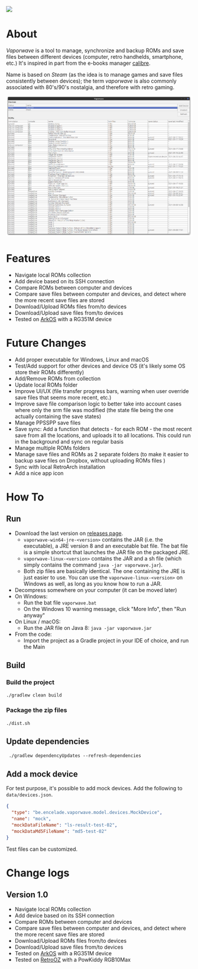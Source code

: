 <a href="https://paypal.me/benckx/2">
<img src="https://img.shields.io/badge/Donate-PayPal-green.svg"/>
</a>

# About

*Vaporwave* is a tool to manage, synchronize and backup ROMs and save files between different devices (computer, retro
handhelds, smartphone, etc.) It's inspired in part from the e-books
manager [calibre](https://github.com/kovidgoyal/calibre).

Name is based on _Steam_ (as the idea is to manage games and save files consistently between devices); the term
*vaporwave* is also commonly associated with 80's/90's nostalgia, and therefore with retro gaming.

![](img/ui1.png)

# Features

- Navigate local ROMs collection
- Add device based on its SSH connection
- Compare ROMs between computer and devices
- Compare save files between computer and devices, and detect where the more recent save files are stored
- Download/Upload ROMs files from/to devices
- Download/Upload save files from/to devices
- Tested on [ArkOS](https://github.com/christianhaitian/arkos/wiki) with a RG351M device

# Future Changes

- Add proper executable for Windows, Linux and macOS
- Test/Add support for other devices and device OS (it's likely some OS store their ROMs differently)
- Add/Remove ROMs from collection
- Update local ROMs folder
- Improve UI/UX (file transfer progress bars, warning when user override save files that seems more recent, etc.)
- Improve save file comparison logic to better take into account cases where only the srm file was modified (the state
  file being the one actually containing the save states)
- Manage PPSSPP save files
- Save sync: Add a function that detects - for each ROM - the most recent save from all the locations, and uploads it to
  all locations. This could run in the background and sync on regular basis
- Manage multiple ROMs folders
- Manage save files and ROMs as 2 separate folders (to make it easier to backup save files on Dropbox, without uploading
  ROMs files )
- Sync with local RetroArch installation
- Add a nice app icon

# How To

## Run

* Download the last version on [releases page](https://github.com/benckx/vaporwave/releases).
    * `vaporwave-win64-jre-<version>` contains the JAR (i.e. the executable), a JRE version 8 and an executable bat
      file. The bat file is a simple shortcut that launches the JAR file on the packaged JRE.
    * `vaporwave-linux-<version>` contains the JAR and a sh file (which simply contains the
      command `java -jar vaporwave.jar`).
    * Both zip files are basically identical. The one containing the JRE is just easier to use. You can use
      the `vaporwave-linux-<version>` on Windows as well, as long as you know how to run a JAR.
* Decompress somewhere on your computer (it can be moved later)
* On Windows:
    * Run the bat file `vaporwave.bat`
    * On the Windows 10 warning message, click "More Info", then "Run anyway"
* On Linux / macOS:
    * Run the JAR file on Java 8: `java -jar vaporwave.jar`
* From the code:
    * Import the project as a Gradle project in your IDE of choice, and run the Main

## Build

### Build the project

```
./gradlew clean build
```

### Package the zip files

```
./dist.sh
```

## Update dependencies

```
 ./gradlew dependencyUpdates --refresh-dependencies
```

## Add a mock device

For test purpose, it's possible to add mock devices. Add the following to `data/devices.json`.

```json
{
  "type": "be.encelade.vaporwave.model.devices.MockDevice",
  "name": "mock",
  "mockDataFileName": "ls-result-test-02",
  "mockDataMd5FileName": "md5-test-02"
}
```

Test files can be customized.

# Change logs

## Version 1.0

- Navigate local ROMs collection
- Add device based on its SSH connection
- Compare ROMs between computer and devices
- Compare save files between computer and devices, and detect where the more recent save files are stored
- Download/Upload ROMs files from/to devices
- Download/Upload save files from/to devices
- Tested on [ArkOS](https://github.com/christianhaitian/arkos/wiki) with a RG351M device
- Tested on [RetroOZ](https://github.com/southoz/RetroOZ/wiki) with a PowKiddy RGB10Max 
